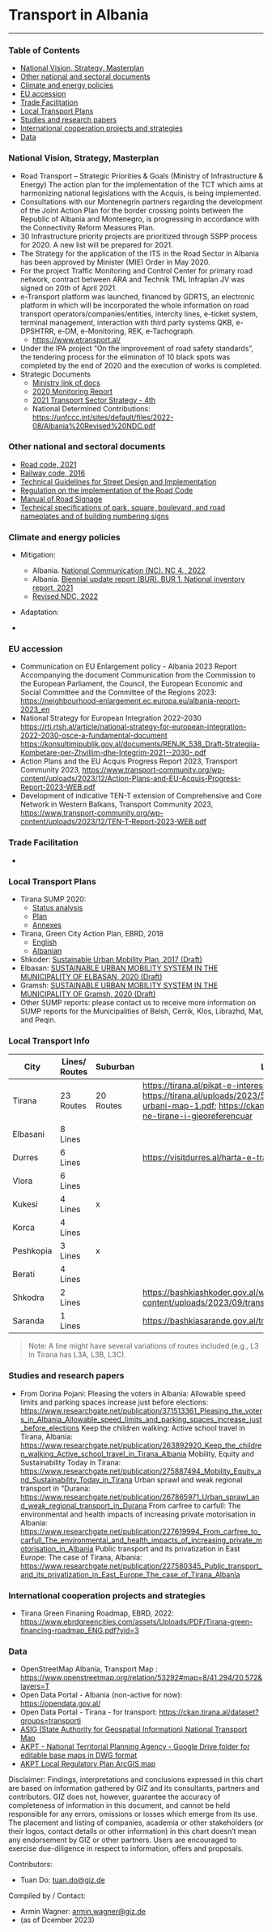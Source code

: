 # Transport in Albania


------------------------------

### Table of Contents

- [National Vision, Strategy, Masterplan](#National-Vision-Strategy-Masterplan)
- [Other national and sectoral documents](#other-national-sectoral-documents) 
- [Climate and energy policies](#climate-energy-policies) 
- [EU accession](#eu-accession)
- [Trade Facilitation](#trade-facilitation)  
- [Local Transport Plans](#local-transport-plans) 
- [Studies and research papers](#studies-research) 
- [International cooperation projects and strategies](#International-cooperation) 
- [Data](#data) 

  
### National Vision, Strategy, Masterplan <a name="national-vision-strategy-masterplan"></a> 

- Road Transport – Strategic Priorities & Goals (Ministry of Infrastructure & Energy)
The action plan for the implementation of the TCT which aims at harmonizing national legislations with the Acquis, is being implemented.
-	Consultations with our Montenegrin partners regarding the development of the Joint Action Plan for the border crossing points between the Republic of Albania and Montenegro, is progressing in accordance with the Connectivity Reform Measures Plan.
-	30 Infrastructure priority projects are prioritized through SSPP process for 2020. A new list will be prepared for 2021. 
-	The Strategy for the application of the ITS in the Road Sector in Albania has been approved by Minister (MIE) Order in May 2020. 
-	For the project Traffic Monitoring and Control Center for primary road network, contract between ARA and Technik TML Infraplan JV was signed on 20th of April 2021. 
-	e-Transport platform was launched, financed by GDRTS, an electronic platform in which will be incorporated the whole information on road transport operators/companies/entities, intercity lines, e-ticket system, terminal management, interaction with third party systems QKB, e-DPSHTRR, e-DM, e-Monitoring, REK, e-Tachograph.
    - https://www.etransport.al/	
-	Under the IPA project “On the improvement of road safety standards”, the tendering process for the elimination of 10 black spots was completed by the end of 2020 and the execution of works is completed.
- Strategic Documents
    - [Ministry link of docs](https://www.infrastruktura.gov.al/dokumenta-strategjike/)
    - [2020 Monitoring Report](https://www.infrastruktura.gov.al/wp-content/uploads/2020/07/Presentation-of-3rd-Monitoring-Report-on-Sectoral-Transport-Strategy-and-Action-Plan-2016-2020_June-2020.pdf)
    - [2021 Transport Sector Strategy - 4th](https://www.infrastruktura.gov.al/wp-content/uploads/2021/10/4th-Monitoring-Report_May-2021-Transport-Sector-Strategy-final-21.06.2021.pdf)
    - National Determined Contributions: https://unfccc.int/sites/default/files/2022-08/Albania%20Revised%20NDC.pdf 

### Other national and sectoral documents <a name="other-national-sectoral-documents"></a> 

- [Road code, 2021](https://mb.gov.al/wp-content/uploads/2021/07/Kodi-Rrugor-i-RSH.pdf)
- [Railway code, 2016](https://planifikimi.gov.al/index.php?eID=dumpFile&t=f&f=6213&token=8c7ae5900b77a2d83b8c3cb6b99ed33a252e3590)
- [Technical Guidelines for Street Design and Implementation](https://planifikimi.gov.al/index.php?eID=dumpFile&t=f&f=3867&token=6ccc6b0d47997b14abb0fb0a1b4c173467c1a667)
- [Regulation on the implementation of the Road Code](https://www.dpshtrr.al/sites/default/files/downloads/dokumente/VKM%20Nr.153%2C%20dt.07.04.2000%20Pe%CC%88r%20Miratimin%20e%20Rregullores%20se%CC%88%20Zbatimit%20te%CC%88%20Kodit%20Rrugor%20te%CC%88%20RSH.pdf)
- [Manual of Road Signage](https://www.arrsh.gov.al/te-ngarkuara/pdf/Manuali-Sinjalistikes.pdf)
- [Technical specifications of park, square, boulevard, and road nameplates and of building numbering signs](https://qbz.gov.al/eli/vendim/2008/03/05/446/9c1818f3-05d3-43a0-a781-85a2f8ac17ab)

### Climate and energy policies <a name="climate-energy-policies"></a> 

- Mitigation:  
  - Albania. [National Communication (NC). NC 4., 2022](https://unfccc.int/documents/620929)
  - Albania. [Biennial update report (BUR). BUR 1. National inventory report, 2021](https://unfccc.int/documents/307388)
  - [Revised NDC, 2022](https://unfccc.int/sites/default/files/2022-08/Albania%20Revised%20NDC.pdf)

- Adaptation:
- 

### EU accession <a name="eu-accession"></a> 

- Communication on EU Enlargement policy - Albania 2023 Report Accompanying the document Communication from the Commission to the European Parliament, the Council, the European Economic and Social Committee and the Committee of the Regions 2023: https://neighbourhood-enlargement.ec.europa.eu/albania-report-2023_en
- National Strategy for European Integration 2022-2030
https://rti.rtsh.al/article/national-strategy-for-european-integration-2022-2030-osce-a-fundamental-document
https://konsultimipublik.gov.al/documents/RENJK_538_Draft-Strategjia-Kombetare-per-Zhvillim-dhe-Integrim-2021--2030-.pdf 
- Action Plans and the EU Acquis Progress Report 2023, Transport Community 2023, https://www.transport-community.org/wp-content/uploads/2023/12/Action-Plans-and-EU-Acquis-Progress-Report-2023-WEB.pdf
- Development of indicative TEN-T extension of Comprehensive and Core Network in Western Balkans, Transport Community 2023, https://www.transport-community.org/wp-content/uploads/2023/12/TEN-T-Report-2023-WEB.pdf

### Trade Facilitation <a name="trade-facilitation"></a> 


- 

### Local Transport Plans <a name="local-transport-plans"></a>  

- Tirana SUMP 2020:
  - [Status analysis](https://tirana.al/en/uploads/2020/12/20201210161510_sump_tirana-volume-i_status_analysis_200724.pdf)
  - [Plan](https://tirana.al/en/uploads/2020/12/20201210161709_sump_tirana-volume-ii_the-plan_200724.pdf)
  - [Annexes](https://www.tirana.al/en/uploads/2020/12/20201210161809_sump_tirana-volume-iii_annexes_200724.pdf)
- Tirana, Green City Action Plan, EBRD, 2018
  - [English](https://ebrdgreencities.com/assets/Uploads/PDF/Tirana-GCAP.pdf)
  - [Albanian](https://ebrdgreencities.com/assets/Uploads/PDF/Tirana-GCAP-Alba.pdf)
- Shkoder: [Sustainable Urban Mobility Plan, 2017 (Draft)](https://issuu.com/go2albania/docs/plani_levizje_e_qendrueshme_urbane/)
- Elbasan: [SUSTAINABLE URBAN MOBILITY SYSTEM IN THE MUNICIPALITY OF ELBASAN, 2020 (Draft)](https://view.officeapps.live.com/op/view.aspx?src=https%3A%2F%2Fwww.shav.al%2Fimages%2Fraporte_publikime%2Fpdf%2FElbasan_SUMP_Report_rev01_1.docx&wdOrigin=BROWSELINK)
- Gramsh: [SUSTAINABLE URBAN MOBILITY SYSTEM IN THE MUNICIPALITY OF Gramsh, 2020 (Draft)](https://view.officeapps.live.com/op/view.aspx?src=https%3A%2F%2Fwww.shav.al%2Fimages%2Fraporte_publikime%2Fpdf%2FGramsh_SUMP_Report_rev01_1.docx&wdOrigin=BROWSELINK)
- Other SUMP reports: please contact us to receive more information on SUMP reports for the Municipalities of Belsh, Cerrik, Klos, Librazhd, Mat, and Peqin. 


###  Local Transport Info

| City | Lines/ Routes | Suburban | Links |
| ---  | ------------- |  ---------- | ----- |
| Tirana | 23 Routes | 20 Routes  | https://tirana.al/pikat-e-interesit/linjat-urbane; https://tirana.al/uploads/2023/5/20230512115515_2023_05_04-urbani-map-1.pdf; https://ckan.tirana.al/dataset/tranporti-publik-ne-tirane-i-gjeoreferencuar| 
| Elbasani| 8 Lines ||
| Durres | 6 Lines| | https://visitdurres.al/harta-e-transportit-publik/ |
| Vlora  | 6 Lines ||
| Kukesi  | 4 Lines | x  ||
| Korca  | 4 Lines ||
| Peshkopia | 3 Lines | x| |
| Berati | 4 Lines ||
| Shkodra | 2 Lines | | https://bashkiashkoder.gov.al/wp-content/uploads/2023/09/transporti_publik_2882_3159.pdf; |
| Saranda | 1 Lines || https://bashkiasarande.gov.al/transporti/|

> Note: A line might have several variations of routes included (e.g., L3 in Tirana has L3A, L3B, L3C).


### Studies and research papers <a name="studies-research"></a> 

- From Dorina Pojani:
Pleasing the voters in Albania: Allowable speed limits and parking spaces increase just before elections: https://www.researchgate.net/publication/371513361_Pleasing_the_voters_in_Albania_Allowable_speed_limits_and_parking_spaces_increase_just_before_elections
Keep the children walking: Active school travel in Tirana, Albania: https://www.researchgate.net/publication/263892920_Keep_the_children_walking_Active_school_travel_in_Tirana_Albania
Mobility, Equity and Sustainability Today in Tirana: https://www.researchgate.net/publication/275887494_Mobility_Equity_and_Sustainability_Today_in_Tirana
Urban sprawl and weak regional transport in “Durana: https://www.researchgate.net/publication/267865971_Urban_sprawl_and_weak_regional_transport_in_Durana
From carfree to carfull: The environmental and health impacts of increasing private motorisation in Albania: https://www.researchgate.net/publication/227619994_From_carfree_to_carfull_The_environmental_and_health_impacts_of_increasing_private_motorisation_in_Albania
Public transport and its privatization in East Europe: The case of Tirana, Albania: https://www.researchgate.net/publication/227580345_Public_transport_and_its_privatization_in_East_Europe_The_case_of_Tirana_Albania


### International cooperation projects and strategies <a name="international-cooperation"></a> 

- Tirana Green Finaning Roadmap, EBRD, 2022: https://www.ebrdgreencities.com/assets/Uploads/PDF/Tirana-green-financing-roadmap_ENG.pdf?vid=3

### Data <a name="data"></a>

- OpenStreetMap Albania, Transport Map : https://www.openstreetmap.org/relation/53292#map=8/41.294/20.572&layers=T
- Open Data Portal - Albania (non-active for now): https://opendata.gov.al/
- Open Data Portal - Tirana - for transport: https://ckan.tirana.al/dataset?groups=transporti
- [ASIG (State Authority for Geospatial Information) National Transport Map](https://geoportal.asig.gov.al/map/?themeId=3304049&auto=true)
- [AKPT - National Territorial Planning Agency - Google Drive folder for editable base maps in DWG format](https://drive.google.com/drive/folders/1dSzJd25qh1SkfFY1uQ2vpncu4dJQAvyI?usp=drive_link)
- [AKPT Local Regulatory Plan ArcGIS map](https://akpt.maps.arcgis.com/apps/webappviewer/index.html?id=ff270e99f5be45f19c7b7a1e3e618b27) 

Disclaimer: Findings, interpretations and conclusions expressed in this chart are based on information gathered by GIZ and its consultants, partners and contributors. GIZ does not, however, guarantee the accuracy of completeness of information in this document, and cannot be held responsible for any errors, omissions or losses which emerge from its use. The placement and listing of companies, academia or other stakeholders (or their logos, contact details or other information) in this chart doesn’t mean any endorsement by GIZ or other partners. Users are encouraged to exercise due-diligence in respect to information, offers and proposals.


Contributors:
- Tuan Do: tuan.do@giz.de


Compiled by / Contact:
- Armin Wagner: armin.wagner@giz.de
- (as of Dcember 2023)
